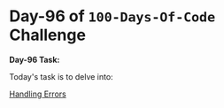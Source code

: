 # Day-96 of `100-Days-Of-Code` Challenge

**Day-96 Task:**

Today's task is to delve into:

[Handling Errors](https://nextjs.org/learn/dashboard-app/error-handling)